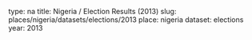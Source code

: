 type: na
title: Nigeria / Election Results (2013)
slug: places/nigeria/datasets/elections/2013
place: nigeria
dataset: elections
year: 2013

